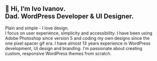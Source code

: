 <h2>👋 Hi, I’m Ivo Ivanov.<br>
Dad. WordPress Developer &amp; UI Designer.</h2>

<p>Plain and simple - I love design.<br>I focus on user experience, simplicity and accessibility. I have been using Adobe Photoshop since version 5 and coding my own designs since the one pixel spacer gif era. I have almost 13 years experience in WordPress development, UI design and branding. I'm passionate about creating custom, responsive WordPress themes from scratch.</p>

<!---
ivo-ivanov/ivo-ivanov is a ✨ special ✨ repository because its `README.md` (this file) appears on your GitHub profile.
You can click the Preview link to take a look at your changes.
--->
